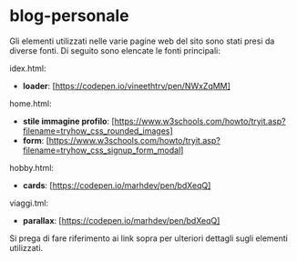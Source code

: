 # blog-personale

Gli elementi utilizzati nelle varie pagine web del sito sono stati presi da diverse fonti. Di seguito sono elencate le fonti principali:

idex.html:
- **loader**: [https://codepen.io/vineethtrv/pen/NWxZqMM]

home.html:
- **stile immagine profilo**: [https://www.w3schools.com/howto/tryit.asp?filename=tryhow_css_rounded_images]
- **form**: [https://www.w3schools.com/howto/tryit.asp?filename=tryhow_css_signup_form_modal]

hobby.html:
- **cards**: [https://codepen.io/marhdev/pen/bdXeqQ]

viaggi.tml:
- **parallax**: [https://codepen.io/marhdev/pen/bdXeqQ]


Si prega di fare riferimento ai link sopra per ulteriori dettagli sugli elementi utilizzati.
